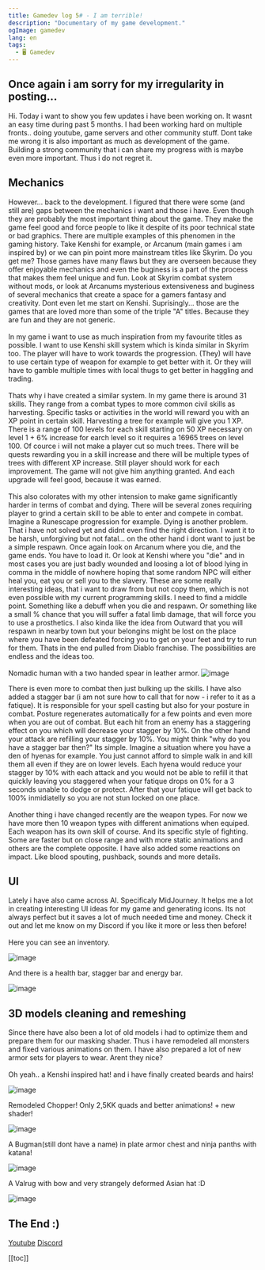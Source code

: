 ```yaml
---
title: Gamedev log 5# - I am terrible!
description: "Documentary of my game development."
ogImage: gamedev
lang: en
tags:
  - 🖥️ Gamedev
---
```

## Once again i am sorry for my irregularity in posting... 
Hi.
Today i want to show you few updates i have been working on. It wasnt an easy time 
during past 5 months. I had been working hard on multiple fronts.. doing youtube, game 
servers and other community stuff. Dont take me wrong it is also important as much as 
development of the game. Building a strong community that i can share my progress with 
is maybe even more important. Thus i do not regret it. 

## Mechanics
However... back to the development. 
I figured that there were some (and still are) gaps between the mechanics i want and those
i have. Even though they are probably the most important thing about the game. They make 
the game feel good and force people to like it despite of its poor technical state or bad 
graphics. There are multiple examples of this phenomen in the gaming history. Take Kenshi 
for example, or Arcanum (main games i am inspired by) or we can pin point more mainstream
titles like Skyrim. Do you get me? Those games have many flaws but they are overseen 
because they offer enjoyable mechanics and even the buginess is a part of the process that
makes them feel unique and fun. Look at Skyrim combat system without mods, or look at Arcanums
mysterious extensiveness and buginess of several mechanics that create a space for a gamers 
fantasy and creativity. Dont even let me start on Kenshi. Suprisingly... those are the games
that are loved more than some of the triple "A" titles. Because they are fun and they are not
generic. 
<br></br>
In my game i want to use as much inspiration from my favourite titles as possible. I want to 
use Kenshi skill system which is kinda similar in Skyrim too. The player will have to work 
towards the progression. (They) will have to use certain type of weapon for example to get 
better with it. Or they will have to gamble multiple times with local thugs to get better in
haggling and trading. 
<br></br>
Thats why i have created a similar system. In my game there is around 31 skills. They range 
from a combat types to more common civil skills as harvesting. Specific tasks or activities in
the world will reward you with an XP point in certain skill. Harvesting a tree for example
will give you 1 XP. There is a range of 100 levels for each skill starting on 50 XP necessary
on level 1 + 6% increase for earch level so it requires a 16965 trees on level 100. Of cource 
i will not make a player cut so much trees. There will be quests rewarding you in a skill
increase and there will be multiple types of trees with different XP increase. 
Still player should work for each improvement. The game will not give him anything granted. 
And each upgrade will feel good, because it was earned. 
<br></br>
This also colorates with my other intension to make game significantly harder in terms of 
combat and dying. There will be several zones requiring player to grind a certain skill to be 
able to enter and compete in combat. Imagine a Runescape progression for example. 
Dying is another problem. That i have not solved yet and didnt even find the right direction. 
I want it to be harsh, unforgiving but not fatal... on the other hand i dont want to just be
a simple respawn. Once again look on Arcanum where you die, and the game ends. You have to load 
it. Or look at Kenshi where you "die" and in most cases you are just badly wounded and loosing
a lot of blood lying in comma in the middle of nowhere hoping that some random NPC will either
heal you, eat you or sell you to the slavery. These are some really interesting ideas, that
i want to draw from but not copy them, which is not even possible with my current programming
skills. I need to find a middle point. Something like a debuff when you die and respawn. Or
something like a small % chance that you will suffer a fatal limb damage, that will force you 
to use a prosthetics. I also kinda like the idea from Outward that you will respawn in nearby
town but your belongins might be lost on the place where you have been defeated forcing you 
to get on your feet and try to run for them. Thats in the end pulled from Diablo franchise. 
The possibilities are endless and the ideas too. 
<br></br>
Nomadic human with a two handed spear in leather armor. 
![image](https://cdn.discordapp.com/attachments/980416693094453268/1102003089818529813/image.png)

There is even more to combat then just bulking up the skills. I have also added a stagger bar
(i am not sure how to call that for now - i refer to it as a fatique). It is responsible for
your spell casting but also for your posture in combat. Posture regenerates automatically 
for a few points and even more when you are out of combat. But each hit from an enemy has a
staggering effect on you which will decrease your stagger by 10%. On the other hand your 
attack are refilling your stagger by 10%. You might think "why do you have a stagger bar then?"
Its simple. Imagine a situation where you have a den of hyenas for example. You just cannot 
afford to simple walk in and kill them all even if they are on lower levels. Each hyena would
reduce your stagger by 10% with each attack and you would not be able to refill it that quickly
leaving you staggered when your fatique drops on 0% for a 3 seconds unable to dodge or protect.
After that your fatique will get back to 100% inmidiatelly so you are not stun locked on one place.
<br></br>
Another thing i have changed recently are the weapon types. For now we have more then 10 
weapon types with different animations when equiped. Each weapon has its own skill of course.
And its specific style of fighting. Some are faster but on close range and with more static 
animations and others are the complete opposite. 
I have also added some reactions on impact. Like blood spouting, pushback, sounds and more 
details.

## UI 
Lately i have also came across AI. Specificaly MidJourney. It helps me a lot in creating 
interesting UI ideas for my game and generating icons. Its not always perfect but it saves
a lot of much needed time and money. Check it out and let me know on my Discord if you like it
more or less then before!
<br></br>
Here you can see an inventory. 

![image](https://cdn.discordapp.com/attachments/980416693094453268/1097580909194117231/image.png)

And there is a health bar, stagger bar and energy bar. 

![image](https://cdn.discordapp.com/attachments/980416693094453268/1097580751177928795/image.png)

## 3D models cleaning and remeshing
Since there have also been a lot of old models i had to optimize them and prepare them for our
masking shader. Thus i have remodeled all monsters and fixed various animations on them. 
I have also prepared a lot of new armor sets for players to wear. Arent they nice? 
<br></br>
Oh yeah.. a Kenshi inspired hat! and i have finally created beards and hairs!  

![image](https://cdn.discordapp.com/attachments/980416693094453268/1102686327461388409/image.png)

Remodeled Chopper! Only 2,5KK quads and better animations! + new shader!  

![image](https://cdn.discordapp.com/attachments/980416693094453268/1102686562921222266/image.png)

A Bugman(still dont have a name) in plate armor chest and ninja panths with katana!

![image](https://cdn.discordapp.com/attachments/980416693094453268/1102687081374941254/image.png)

A Valrug with bow and very strangely deformed Asian hat :D

![image](https://cdn.discordapp.com/attachments/980416693094453268/1102687511723135116/image.png)

## The End :) 

[Youtube](https://www.youtube.com/c/ViktorBřenekYT)
[Discord](https://discord.com/invite/2Uj6N5N)

[[toc]]